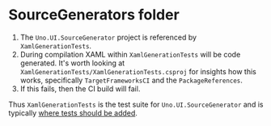 # SourceGenerators folder

1. The `Uno.UI.SourceGenerator` project is referenced by `XamlGenerationTests`.
2. During compilation XAML within `XamlGenerationTests` will be code generated. It's worth looking at `XamlGenerationTests/XamlGenerationTests.csproj` for insights how this works, specifically `TargetFrameworksCI` and the `PackageReferences`.
3. If this fails, then the CI build will fail.

Thus `XamlGenerationTests` is the test suite for `Uno.UI.SourceGenerator` and is typically [where tests should be added](https://github.com/unoplatform/uno/pull/1278#discussion_r305829755).